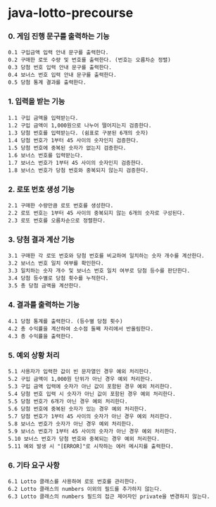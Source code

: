 # java-lotto-precourse

### 0. 게임 진행 문구를 출력하는 기능

    0.1 구입금액 입력 안내 문구를 출력한다.
    0.2 구매한 로또 수량 및 번호를 출력한다. (번호는 오름차순 정렬)
    0.3 당첨 번호 입력 안내 문구를 출력한다.
    0.4 보너스 번호 입력 안내 문구를 출력한다.
    0.5 당첨 통계 결과를 출력한다.

### 1. 입력을 받는 기능

    1.1 구입 금액을 입력받는다.
    1.2 구입 금액이 1,000원으로 나누어 떨어지는지 검증한다.
    1.3 당첨 번호를 입력받는다. (쉼표로 구분된 6개의 숫자)
    1.4 당첨 번호가 1부터 45 사이의 숫자인지 검증한다.
    1.5 당첨 번호에 중복된 숫자가 없는지 검증한다.
    1.6 보너스 번호를 입력받는다.
    1.7 보너스 번호가 1부터 45 사이의 숫자인지 검증한다.
    1.8 보너스 번호가 당첨 번호와 중복되지 않는지 검증한다.

### 2. 로또 번호 생성 기능

    2.1 구매한 수량만큼 로또 번호를 생성한다.
    2.2 로또 번호는 1부터 45 사이의 중복되지 않는 6개의 숫자로 구성된다.
    2.3 로또 번호를 오름차순으로 정렬한다.

### 3. 당첨 결과 계산 기능

    3.1 구매한 각 로또 번호와 당첨 번호를 비교하여 일치하는 숫자 개수를 계산한다.
    3.2 보너스 번호 일치 여부를 확인한다.
    3.3 일치하는 숫자 개수 및 보너스 번호 일치 여부로 당첨 등수를 판단한다.
    3.4 당첨 등수별로 당첨 횟수를 누적한다.
    3.5 총 당첨 금액을 계산한다.

### 4. 결과를 출력하는 기능

    4.1 당첨 통계를 출력한다. (등수별 당첨 횟수)
    4.2 총 수익률을 계산하여 소수점 둘째 자리에서 반올림한다.
    4.3 총 수익률을 출력한다.

### 5. 예외 상황 처리
    5.1 사용자가 입력한 값이 빈 문자열인 경우 예외 처리한다.
    5.2 구입 금액이 1,000원 단위가 아닌 경우 예외 처리한다.
    5.3 구입 금액 입력에 숫자가 아닌 값이 포함된 경우 예외 처리한다.
    5.4 당첨 번호 입력 시 숫자가 아닌 값이 포함된 경우 예외 처리한다.
    5.5 당첨 번호가 6개가 아닌 경우 예외 처리한다.
    5.6 당첨 번호에 중복된 숫자가 있는 경우 예외 처리한다.
    5.7 당첨 번호가 1부터 45 사이의 숫자가 아닌 경우 예외 처리한다.
    5.8 보너스 번호가 숫자가 아닌 경우 예외 처리한다.
    5.9 보너스 번호가 1부터 45 사이의 숫자가 아닌 경우 예외 처리한다.
    5.10 보너스 번호가 당첨 번호와 중복되는 경우 예외 처리한다.
    5.11 예외 발생 시 "[ERROR]"로 시작하는 에러 메시지를 출력한다.

### 6. 기타 요구 사항
    6.1 Lotto 클래스를 사용하여 로또 번호를 관리한다.
    6.2 Lotto 클래스의 numbers 이외의 필드를 추가하지 않는다.
    6.3 Lotto 클래스의 numbers 필드의 접근 제어자인 private을 변경하지 않는다.